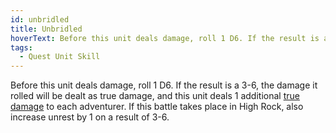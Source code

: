 ```yaml
---
id: unbridled
title: Unbridled
hoverText: Before this unit deals damage, roll 1 D6. If the result is a 3-6, the damage it rolled will be dealt as true damage, and this unit deals 1 additional true damage to each adventurer. If this battle takes place in High Rock, also increase unrest by 1 on a result of 3-6. 
tags:
  - Quest Unit Skill
---
```


Before this unit deals damage, roll 1 D6. If the result is a 3-6, the damage it rolled will be dealt as true damage, and this unit deals 1 additional [true damage](/docs/terms/other/true-damage) to each adventurer. If this battle takes place in High Rock, also increase unrest by 1 on a result of 3-6. 